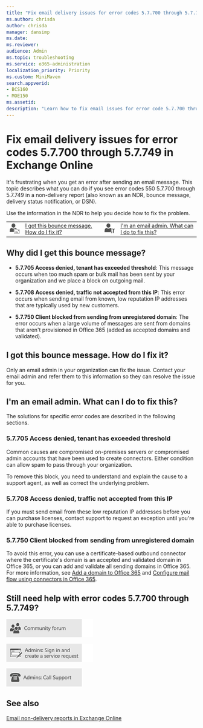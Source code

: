 ```yaml
---
title: "Fix email delivery issues for error codes 5.7.700 through 5.7.749 in Exchange Online"
ms.author: chrisda
author: chrisda
manager: dansimp
ms.date: 
ms.reviewer: 
audience: Admin
ms.topic: troubleshooting
ms.service: o365-administration
localization_priority: Priority
ms.custom: MiniMaven
search.appverid:
- BCS160
- MOE150
ms.assetid: 
description: "Learn how to fix email issues for error code 5.7.700 through 5.7.749 in Exchange Online."
---
```


# Fix email delivery issues for error codes 5.7.700 through 5.7.749 in Exchange Online

It's frustrating when you get an error after sending an email message. This topic describes what you can do if you see error codes 550 5.7.700 through 5.7.749 in a non-delivery report (also known as an NDR, bounce message, delivery status notification, or DSN).

Use the information in the NDR to help you decide how to fix the problem.

|||||
|:-----|:-----|:-----|:-----|
|![Email user icon](../../media/31425afd-41a9-435e-aa85-6886277c369b.png)|[I got this bounce message. How do I fix it?](#i-got-this-bounce-message-how-do-i-fix-it)|![Email admin icon](../../media/3d4c569e-b819-4a29-86b1-4b9619cf2acf.png)|[I'm an email admin. What can I do to fix this?](#im-an-email-admin-what-can-i-do-to-fix-this)|

## Why did I get this bounce message?

- **5.7.705 Access denied, tenant has exceeded threshold**: This message occurs when too much spam or bulk mail has been sent by your organization and we place a block on outgoing mail.

- **5.7.708 Access denied, traffic not accepted from this IP**: This error occurs when sending email from known, low reputation IP addresses that are typically used by new customers.

- **5.7.750 Client blocked from sending from unregistered domain**: The error occurs when a large volume of messages are sent from domains that aren't provisioned in Office 365 (added as accepted domains and validated).

## I got this bounce message. How do I fix it?

Only an email admin in your organization can fix the issue. Contact your email admin and refer them to this information so they can resolve the issue for you.

## I'm an email admin. What can I do to fix this?

The solutions for specific error codes are described in the following sections.

### 5.7.705 Access denied, tenant has exceeded threshold

Common causes are compromised on-premises servers or compromised admin accounts that have been used to create connectors. Either condition can allow spam to pass through your organization.

To remove this block, you need to understand and explain the cause to a support agent, as well as correct the underlying problem.

### 5.7.708 Access denied, traffic not accepted from this IP

If you must send email from these low reputation IP addresses before you can purchase licenses, contact support to request an exception until you're able to purchase licenses.

### 5.7.750 Client blocked from sending from unregistered domain

To avoid this error, you can use a certificate-based outbound connector where the certificate's domain is an accepted and validated domain in Office 365, or you can add and validate all sending domains in Office 365. For more information, see [Add a domain to Office 365](https://docs.microsoft.com/office365/admin/setup/add-domain) and [Configure mail flow using connectors in Office 365](../use-connectors-to-configure-mail-flow/use-connectors-to-configure-mail-flow.md).

## Still need help with error codes 5.7.700 through 5.7.749?

[![Get help from the Office 365 community forums](../../media/12a746cc-184b-4288-908c-f718ce9c4ba5.png)](https://go.microsoft.com/fwlink/p/?LinkId=518605)

[![Admins: Sign in and create a service request](../../media/10862798-181d-47a5-ae4f-3f8d5a2874d4.png)](https://go.microsoft.com/fwlink/p/?LinkId=519124)

[![Admins: Call Support](../../media/9f262e67-e8c9-4fc0-85c2-b3f4cfbc064e.png)](https://go.microsoft.com/fwlink/p/?LinkID=518322)

## See also

[Email non-delivery reports in Exchange Online](non-delivery-reports-in-exchange-online.md)
